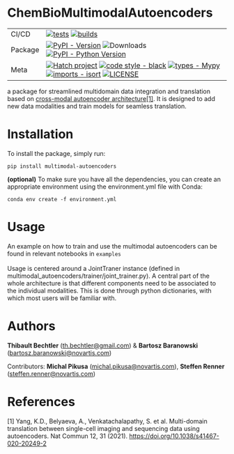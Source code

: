# ChemBioMultimodalAutoencoders
 

<div>

 |||
| --- | --- |
| CI/CD | [![tests](https://github.com/Novartis/ChemBioMultimodalAutoencoders/actions/workflows/python-package-test.yml/badge.svg?branch=main)](https://github.com/Novartis/ChemBioMultimodalAutoencoders/actions/workflows/python-package-test.yml) [![builds](https://github.com/Novartis/ChemBioMultimodalAutoencoders/actions/workflows/build-and-publish.yml/badge.svg)](https://github.com/Novartis/ChemBioMultimodalAutoencoders/actions/workflows/build-and-publish.yml) |
| Package | [![PyPI - Version](https://img.shields.io/pypi/v/multimodal-autoencoders.svg?logo=pypi&label=PyPI&logoColor=gold)](https://pypi.org/project/multimodal-autoencoders/) ![Downloads](https://static.pepy.tech/badge/multimodal-autoencoders)[![PyPI - Python Version](https://img.shields.io/pypi/pyversions/multimodal-autoencoders.svg?logo=python&label=Python&logoColor=gold)](https://pypi.org/project/multimodal-autoencoders/) |
| Meta | [![Hatch project](https://img.shields.io/badge/%F0%9F%A5%9A-Hatch-4051b5.svg)](https://github.com/pypa/hatch) [![code style - black](https://img.shields.io/badge/code%20style-black-000000.svg)](https://github.com/psf/black) [![types - Mypy](https://img.shields.io/badge/types-Mypy-blue.svg)](https://github.com/python/mypy) [![imports - isort](https://img.shields.io/badge/imports-isort-ef8336.svg)](https://github.com/pycqa/isort) [![LICENSE](https://img.shields.io/badge/License-MIT-blue.svg)](https://github.com/Novartis/ChemBioMultimodalAutoencoders/blob/readme-update/license.txt)

 

</div>

a package for streamlined multidomain data integration and translation based on [cross-modal autoencoder architecture](https://github.com/uhlerlab/cross-modal-autoencoders)[[1]](https://github.com/Novartis/ChemBioMultimodalAutoencoders/tree/readme-update#references). It is designed to add new data modalities and train models for seamless translation. 

# Installation
To install the package, simply run:

```pip install multimodal-autoencoders```

**(optional)**
To make sure you have all the dependencies, you can create an appropriate environment using the environment.yml file with Conda:

```conda env create -f environment.yml```

# Usage
An example on how to train and use the multimodal autoencoders can be found in relevant notebooks in `examples` <br>
<br>
Usage is centered around a JointTraner instance (defined in multimodal_autoencoders/trainer/joint_trainer.py). A central part of the whole architecture is that different components need to be associated to the individual modalities. This is done through python dictionaries, with which most users will be familiar with.<br>

# Authors
**Thibault Bechtler** (th.bechtler@gmail.com) & **Bartosz Baranowski** (bartosz.baranowski@novartis.com)

Contributors:
**Michal Pikusa** (michal.pikusa@novartis.com), **Steffen Renner** (steffen.renner@novartis.com)

# References
[1] Yang, K.D., Belyaeva, A., Venkatachalapathy, S. et al. Multi-domain translation between single-cell imaging and sequencing data using autoencoders. Nat Commun 12, 31 (2021). https://doi.org/10.1038/s41467-020-20249-2

